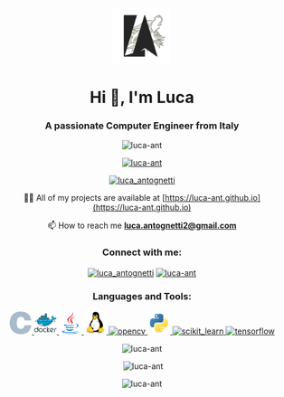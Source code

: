 <div align=center>
  <img width=100px src="https://raw.githubusercontent.com/luca-ant/luca-ant/main/LA.png">
<h1 align="center">Hi 👋, I'm Luca</h1>
<h3 align="center">A passionate Computer Engineer from Italy</h3>

<p> <img src="https://komarev.com/ghpvc/?username=luca-ant&label=Profile%20views&color=0e75b6&style=flat" alt="luca-ant" /> </p>

<p> <a href="https://github.com/ryo-ma/github-profile-trophy"><img src="https://github-profile-trophy.vercel.app/?username=luca-ant" alt="luca-ant" /></a> </p>

<p> <a href="https://twitter.com/luca_antognetti" target="blank"><img src="https://img.shields.io/twitter/follow/luca_antognetti?logo=twitter&style=for-the-badge" alt="luca_antognetti" /></a> </p>

👨‍💻 All of my projects are available at [https://luca-ant.github.io](https://luca-ant.github.io)

📫 How to reach me **luca.antognetti2@gmail.com**

<h3>Connect with me:</h3>
<p>
<a href="https://twitter.com/luca_antognetti" target="blank"><img align="center" src="https://cdn.jsdelivr.net/npm/simple-icons@3.0.1/icons/twitter.svg" alt="luca_antognetti" height="30" width="40" /></a>
<a href="https://linkedin.com/in/luca-ant" target="blank"><img align="center" src="https://cdn.jsdelivr.net/npm/simple-icons@3.0.1/icons/linkedin.svg" alt="luca-ant" height="30" width="40" /></a>
</p>

<h3>Languages and Tools:</h3>
<p> <a href="https://www.cprogramming.com/" target="_blank"> <img src="https://raw.githubusercontent.com/devicons/devicon/master/icons/c/c-original.svg" alt="c" width="40" height="40"/> </a> <a href="https://www.docker.com/" target="_blank"> <img src="https://raw.githubusercontent.com/devicons/devicon/master/icons/docker/docker-original-wordmark.svg" alt="docker" width="40" height="40"/> </a> <a href="https://www.java.com" target="_blank"> <img src="https://raw.githubusercontent.com/devicons/devicon/master/icons/java/java-original.svg" alt="java" width="40" height="40"/> </a> <a href="https://www.linux.org/" target="_blank"> <img src="https://raw.githubusercontent.com/devicons/devicon/master/icons/linux/linux-original.svg" alt="linux" width="40" height="40"/> </a> <a href="https://opencv.org/" target="_blank"> <img src="https://www.vectorlogo.zone/logos/opencv/opencv-icon.svg" alt="opencv" width="40" height="40"/> </a> <a href="https://www.python.org" target="_blank"> <img src="https://raw.githubusercontent.com/devicons/devicon/master/icons/python/python-original.svg" alt="python" width="40" height="40"/> </a> <a href="https://scikit-learn.org/" target="_blank"> <img src="https://upload.wikimedia.org/wikipedia/commons/0/05/Scikit_learn_logo_small.svg" alt="scikit_learn" width="40" height="40"/> </a> <a href="https://www.tensorflow.org" target="_blank"> <img src="https://www.vectorlogo.zone/logos/tensorflow/tensorflow-icon.svg" alt="tensorflow" width="40" height="40"/> </a> </p>

<p><img src="https://github-readme-stats.vercel.app/api/top-langs?username=luca-ant&show_icons=true&locale=en&layout=compact" alt="luca-ant" /></p>

<p>&nbsp;<img  src="https://github-readme-stats.vercel.app/api?username=luca-ant&show_icons=true&locale=en" alt="luca-ant" /></p>

<p><img  src="https://github-readme-streak-stats.herokuapp.com/?user=luca-ant&" alt="luca-ant" /></p>

</div>
<!--
**luca-ant/luca-ant** is a ✨ _special_ ✨ repository because its `README.md` (this file) appears on your GitHub profile.

Here are some ideas to get you started:

- 🔭 I’m currently working on ...
- 🌱 I’m currently learning ...
- 👯 I’m looking to collaborate on ...
- 🤔 I’m looking for help with ...
- 💬 Ask me about ...
- 📫 How to reach me: ...
- 😄 Pronouns: ...
- ⚡ Fun fact: ...
-->
